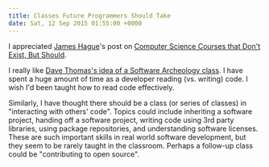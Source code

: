 ```yaml
---
title: Classes Future Programmers Should Take
date: Sat, 12 Sep 2015 01:55:00 +0000
---
```

I appreciated [James Hague](https://twitter.com/dadgumjames)'s post on
[Computer Science Courses that Don't Exist, But
Should](http://prog21.dadgum.com/210.html).

I really like [Dave Thomas's idea of a Software Archeology class](http://www.se-radio.net/2009/11/episode-148-software-archaeology-with-dave-thomas/). I have spent a huge amount of time as a developer reading (vs.
writing) code. I wish I'd been taught how to read code effectively.

Similarly, I have thought there should be a class (or series of classes) in
"interacting with others' code". Topics could include inheriting a software
project, handing off a software project, writing code using 3rd party
libraries, using package repositories, and understanding software licenses.
These are such important skills in real world software development, but they
seem to be rarely taught in the classroom. Perhaps a follow-up class could be
"contributing to open source".

